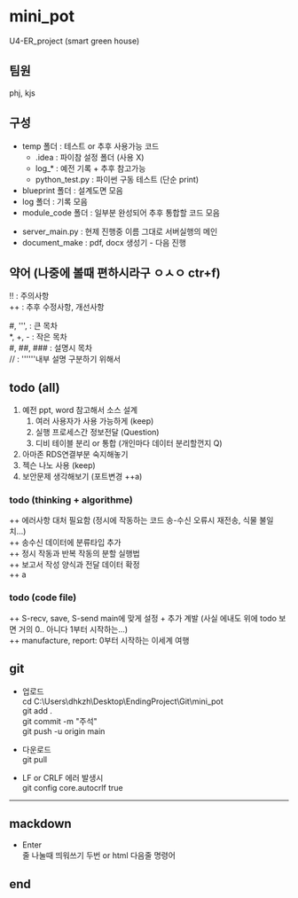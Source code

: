 # mini_pot  
U4-ER_project (smart green house)  
  
## 팀원  
phj, kjs  
  
## 구성  
* temp 폴더 : 테스트 or 추후 사용가능 코드  
    + .idea : 파이참 설정 폴더 (사용 X)  
    + log_* : 예전 기록 + 추후 참고가능  
    + python_test.py : 파이썬 구동 테스트 (단순 print)  
* blueprint 폴더 : 설계도면 모음  
* log 폴더 : 기록 모음  
* module_code 폴더 : 일부분 완성되어 추후 통합할 코드 모음  

- server_main.py : 현제 진행중 이름 그대로 서버실행의 메인
- document_make : pdf, docx 생성기 - 다음 진행
  
## 약어 (나중에 볼때 편하시라구 ㅇㅅㅇ ctr+f)  
!! : 주의사항  
++ : 추후 수정사항, 개선사항  
  
#, ''', : 큰 목차  
*, +, - : 작은 목차  
#, ##, ### : 설명시 목차  
// : ''''''내부 설명 구분하기 위해서  
  
## todo (all)  
1. 예전 ppt, word 참고해서 소스 설계  
    1. 여러 사용자가 사용 가능하게 (keep)  
    2. 실행 프로세스간 정보전달 (Question)  
    3. 디비 테이블 분리 or 통합 (개인마다 데이터 분리할껀지 Q)  
2. 아마존 RDS연결부분 숙지해놓기  
3. 젝슨 나노 사용 (keep)  
4. 보안문제 생각해보기 (포트변경 ++a)  
### todo (thinking + algorithme)  
++ 에러사항 대처 필요함 (정시에 작동하는 코드 송-수신 오류시 재전송, 식물 불일치...)  
++ 송수신 데이터에 분류타입 추가  
++ 정시 작동과 반복 작동의 분할 실행법  
++ 보고서 작성 양식과 전달 데이터 확정  
++ a  
### todo (code file)  
++ S-recv, save, S-send main에 맞게 설정 + 추가 계발 (사실 에내도 위에 todo 보면 거의 0.. 아니다 1부터 시작하는...)  
++ manufacture, report: 0부터 시작하는 이세계 여행  
  
## git  
* 업로드  
cd C:\Users\dhkzh\Desktop\EndingProject\Git\mini_pot  
git add .  
git commit -m "주석"  
git push -u origin main  
  
* 다운로드  
git pull  
  
* LF or CRLF 에러 발생시  
git config core.autocrlf true  
  
- - - - -  
  
## mackdown  
* Enter  
줄 나눌때 띄워쓰기 두번 or html 다음줄 명령어 <br>  
  





  
## end  